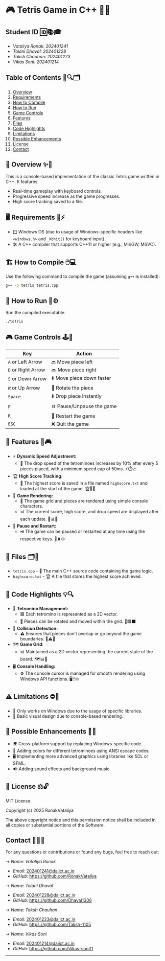 # 🎮 Tetris Game in C++ 🧩🚀

## Student ID 🆔📚🎓  
- *Vataliya Ronak: 202401241*  
- *Tolani Dhaval: 202401228*
- *Taksh Chauhan: 202401223*
- *Vikas Soni: 202401214*

## Table of Contents 📑🔍🗂    
1. [Overview](#overview)  
2. [Requirements](#requirements)  
3. [How to Compile](#how-to-compile)  
4. [How to Run](#how-to-run)  
5. [Game Controls](#game-controls)  
6. [Features](#features)  
7. [Files](#files)  
8. [Code Highlights](#code-highlights)  
9. [Limitations](#limitations)  
10. [Possible Enhancements](#possible-enhancements)  
11. [License](#license)  
12. [Contact](#contact)  


## 🎯 Overview ✨📝
This is a console-based implementation of the classic Tetris game written in C++. It features:

- Real-time gameplay with keyboard controls.
- Progressive speed increase as the game progresses.
- High score tracking saved to a file.

## 🖥️ Requirements 🔧⚡
- 🪟 Windows OS (due to usage of Windows-specific headers like `<windows.h>` and `_kbhit()` for keyboard input).
- 🛠️ A C++ compiler that supports C++11 or higher (e.g., MinGW, MSVC).

## 🏗️ How to Compile 🖱️💻
Use the following command to compile the game (assuming `g++` is installed):

```bash
g++ -o tetris tetris.cpp
```

## 🚀 How to Run 📂⚙️
Run the compiled executable:

```bash
./tetris
```

## 🎮 Game Controls 🕹️🔄
| Key      | Action                     |
|----------|----------------------------|
| `A` or Left Arrow | 🔙 Move piece left            |
| `D` or Right Arrow| 🔜 Move piece right           |
| `S` or Down Arrow | ⬇️ Move piece down faster     |
| `W` or Up Arrow   | 🔄 Rotate the piece           |
| `Space`           | ⬇️ Drop piece instantly       |
| `P`               | ⏸️ Pause/Unpause the game     |
| `R`               | 🔄 Restart the game           |
| `ESC`             | ❌ Quit the game              |

## 🌟 Features 🚀🎮
- ⚡ **Dynamic Speed Adjustment:**
    - 🚀 The drop speed of the tetrominoes increases by 10% after every 5 pieces placed, with a minimum speed cap of 50ms. ⚡⏱️📈
- 🏆 **High Score Tracking:**
    - 📄 The highest score is saved in a file named `highscore.txt` and loaded at the start of the game. 🏆📄💾
- 🎨 **Game Rendering:**
    - 🔳 The game grid and pieces are rendered using simple console characters.
    - 📊 The current score, high score, and drop speed are displayed after each update. 🎨📊🧱
- 🔄 **Pause and Restart:**
    - ⏯️ The game can be paused or restarted at any time using the respective keys. 🔄⏸️⚙️

## 📄 Files 🗂️💽
- `tetris.cpp` - 📄 The main C++ source code containing the game logic.
- `highscore.txt` - 🏆 A file that stores the highest score achieved.

## 🧠 Code Highlights 💡🔍
- 🔄 **Tetromino Management:**
    - 🟩 Each tetromino is represented as a 2D vector.
    - 🔄 Pieces can be rotated and moved within the grid. 🔄🟩⬛
- 🚫 **Collision Detection:**
    - ⚠️ Ensures that pieces don't overlap or go beyond the game boundaries. 🚫⚠️🧱
- 🗺️ **Game Grid:**
    - 📊 Maintained as a 2D vector representing the current state of the board. 🗺️📊🔢
- 🖥️ **Console Handling:**
    - ⚙️ The console cursor is managed for smooth rendering using Windows API functions. 🖥️🖱️⚙️

## ⚠️ Limitations ⛔🚧
- 🚫 Only works on Windows due to the usage of specific libraries.
- 🎨 Basic visual design due to console-based rendering.

## 🚀 Possible Enhancements 🔮💡
- 🌍 Cross-platform support by replacing Windows-specific code.
- 🎨 Adding colors for different tetrominoes using ANSI escape codes.
- 🖥️ Implementing more advanced graphics using libraries like SDL or SFML.
- 🔊 Adding sound effects and background music.

## 📜 License ⚖️🔓
MIT License

Copyright (c) 2025 RonakVataliya

The above copyright notice and this permission notice shall be included in all copies or substantial portions of the Software.

## Contact 📧🌐🤝  
For any questions or contributions or found any bugs, feel free to reach out:

-> *Name: Vataliya Ronak*   
- *Email:* 202401241@daiict.ac.in  
- *GitHub:* https://github.com/RonakVataliya  

-> *Name: Tolani Dhaval*   
- *Email:* 202401228@daiict.ac.in  
- *GitHub:* https://github.com/Dhaval1306  

-> *Name: Taksh Chauhan*   
- *Email:* 202401223@daiict.ac.in  
- *GitHub:* https://github.com/Taksh-1105 

-> *Name: Vikas Soni*   
- *Email:* 202401214@daiict.ac.in  
- *GitHub:* https://github.com/Vikas-soni11  


---





